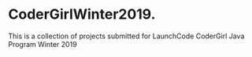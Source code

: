 # CoderGirlWinter2019.
This is a collection of projects submitted for LaunchCode CoderGirl Java Program Winter 2019
